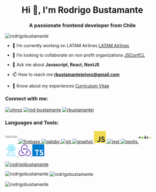 <h1 align="center">Hi 👋, I'm Rodrigo Bustamante</h1>
<h3 align="center">A passionate frontend developer from Chile</h3>

<p align="left"> <img src="https://komarev.com/ghpvc/?username=rodrigobustamante&label=Profile%20views&color=0e75b6&style=flat" alt="rodrigobustamante" /> </p>

- 🔭 I’m currently working on LATAM Airlines [LATAM Airlines](https://www.latamairlines.com/)

- 👯 I’m looking to collaborate on non profit organizations [JSConfCL](https://github.com/JSConfCL/)

- 💬 Ask me about **Javascript, React, NextJS**

- 📫 How to reach me **rbustamantejelvez@gmail.com**

- 📄 Know about my experiences [Curriculum Vitae](https://drive.google.com/file/d/1t-GzJJPFLo_B4bOuRMFduA8EzpXgHX9a/view?usp=sharing)

<h3 align="left">Connect with me:</h3>
<p align="left">
<a href="https://twitter.com/uhnxz" target="blank"><img align="center" src="https://raw.githubusercontent.com/rahuldkjain/github-profile-readme-generator/master/src/images/icons/Social/twitter.svg" alt="uhnxz" height="30" width="40" /></a>
<a href="https://linkedin.com/in/rod-bustamante" target="blank"><img align="center" src="https://raw.githubusercontent.com/rahuldkjain/github-profile-readme-generator/master/src/images/icons/Social/linked-in-alt.svg" alt="rod-bustamante" height="30" width="40" /></a>
<a href="https://instagram.com/rbustamantej" target="blank"><img align="center" src="https://raw.githubusercontent.com/rahuldkjain/github-profile-readme-generator/master/src/images/icons/Social/instagram.svg" alt="rbustamantej" height="30" width="40" /></a>
</p>

<h3 align="left">Languages and Tools:</h3>
<p align="left"> <a href="https://expressjs.com" target="_blank" rel="noreferrer"> <img src="https://raw.githubusercontent.com/devicons/devicon/master/icons/express/express-original-wordmark.svg" alt="express" width="40" height="40"/> </a> <a href="https://firebase.google.com/" target="_blank" rel="noreferrer"> <img src="https://www.vectorlogo.zone/logos/firebase/firebase-icon.svg" alt="firebase" width="40" height="40"/> </a> <a href="https://www.gatsbyjs.com/" target="_blank" rel="noreferrer"> <img src="https://www.vectorlogo.zone/logos/gatsbyjs/gatsbyjs-icon.svg" alt="gatsby" width="40" height="40"/> </a> <a href="https://git-scm.com/" target="_blank" rel="noreferrer"> <img src="https://www.vectorlogo.zone/logos/git-scm/git-scm-icon.svg" alt="git" width="40" height="40"/> </a> <a href="https://graphql.org" target="_blank" rel="noreferrer"> <img src="https://www.vectorlogo.zone/logos/graphql/graphql-icon.svg" alt="graphql" width="40" height="40"/> </a> <a href="https://developer.mozilla.org/en-US/docs/Web/JavaScript" target="_blank" rel="noreferrer"> <img src="https://raw.githubusercontent.com/devicons/devicon/master/icons/javascript/javascript-original.svg" alt="javascript" width="40" height="40"/> </a> <a href="https://jestjs.io" target="_blank" rel="noreferrer"> <img src="https://www.vectorlogo.zone/logos/jestjsio/jestjsio-icon.svg" alt="jest" width="40" height="40"/> </a> <a href="https://nextjs.org/" target="_blank" rel="noreferrer"> <img src="https://cdn.worldvectorlogo.com/logos/nextjs-2.svg" alt="nextjs" width="40" height="40"/> </a> <a href="https://nodejs.org" target="_blank" rel="noreferrer"> <img src="https://raw.githubusercontent.com/devicons/devicon/master/icons/nodejs/nodejs-original-wordmark.svg" alt="nodejs" width="40" height="40"/> </a> <a href="https://reactjs.org/" target="_blank" rel="noreferrer"> <img src="https://raw.githubusercontent.com/devicons/devicon/master/icons/react/react-original-wordmark.svg" alt="react" width="40" height="40"/> </a> <a href="https://redux.js.org" target="_blank" rel="noreferrer"> <img src="https://raw.githubusercontent.com/devicons/devicon/master/icons/redux/redux-original.svg" alt="redux" width="40" height="40"/> </a> <a href="https://www.typescriptlang.org/" target="_blank" rel="noreferrer"> <img src="https://raw.githubusercontent.com/devicons/devicon/master/icons/typescript/typescript-original.svg" alt="typescript" width="40" height="40"/> </a> </p>

<p align="left"> <a href="https://github.com/ryo-ma/github-profile-trophy"><img src="https://github-profile-trophy.vercel.app/?username=rodrigobustamante" alt="rodrigobustamante" /></a> </p>

<p><img align="left" src="https://github-readme-stats.vercel.app/api/top-langs?username=rodrigobustamante&show_icons=true&locale=en&layout=compact" alt="rodrigobustamante" /></p>

<p>&nbsp;<img align="center" src="https://github-readme-stats.vercel.app/api?username=rodrigobustamante&show_icons=true&locale=en" alt="rodrigobustamante" /></p>

<p><img align="center" src="https://github-readme-streak-stats.herokuapp.com/?user=rodrigobustamante&" alt="rodrigobustamante" /></p>
